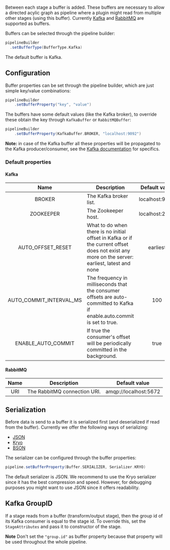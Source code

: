 Between each stage a buffer is added. These buffers are necessary to allow a directed acylic graph as pipeline where a plugin might read from multiple other stages (using this buffer). Currently [Kafka](https://kafka.apache.org/) and [RabbitMQ](https://www.rabbitmq.com/) are supported as buffers.

Buffers can be selected through the pipeline builder:
```scala
pipelineBuilder
  .setBufferType(BufferType.Kafka)
```

The default buffer is Kafka. 

## Configuration
Buffer properties can be set through the pipeline builder, which are just simple key/value combinations:
```scala 
pipelineBuilder
    .setBufferProperty("key", "value")
```
The buffers have some default values (like the Kafka broker), to override these obtain the key through `KafkaBuffer` or `RabbitMQBuffer`:
```scala 
pipelineBuilder
    .setBufferProperty(KafkaBuffer.BROKER, "localhost:9092")
```

**Note:** in case of the Kafka buffer all these properties will be propagated to the Kafka producer/consumer, see the [Kafka documentation](https://kafka.apache.org/documentation/#configuration) for specifics.
### Default properties

#### Kafka
|           Name          | Description                                                                                                                                   |  Default value |
|:-----------------------:|-----------------------------------------------------------------------------------------------------------------------------------------------|:--------------:|
| BROKER                  | The Kafka broker list.                                                                                                                        | localhost:9092 |
| ZOOKEEPER               | The Zookeeper host.                                                                                                                           | localhost:2181 |
| AUTO_OFFSET_RESET       | What to do when there is no initial offset in Kafka or if the current offset does not exist any more on the server: earliest, latest and none | earliest       |
| AUTO_COMMIT_INTERVAL_MS | The frequency in milliseconds that the consumer offsets are auto-committed to Kafka if enable.auto.commit is set to true.                     | 100            |
| ENABLE_AUTO_COMMIT      | If true the consumer's offset will be periodically committed in the background.                                                               | true           |

#### RabbitMQ
| Name | Description                  |     Default value     |
|:----:|------------------------------|:---------------------:|
| URI  | The RabbitMQ connection URI. | amqp://localhost:5672 |

## Serialization
Before data is send to a buffer it is serialized first (and deserialized if read from the buffer). Currently we offer the following ways of serializing: 

- [JSON](https://www.json.org/)
- [Kryo](https://github.com/EsotericSoftware/kryo)
- [BSON](http://bsonspec.org/)

The serializer can be configured through the buffer properties: 

```scala
pipeline.setBufferProperty(Buffer.SERIALIZER, Serializer.KRYO)
```

The default serializer is JSON. 
We recommend to use the Kryo serializer since it has the best compression and speed. However, for debugging purposes you might want to use JSON since it offers readability.

## Kafka GroupID
If a stage reads from a buffer (transform/output stage), then the group id of its Kafka consumer is equal to the stage id.
To override this, set the `StageAttributes` and pass it to constructor of the stage. 

**Note** Don't set the `"group.id"` as buffer property because that property will be used throughout the whole pipeline. 

